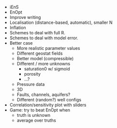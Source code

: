 - iEnS
- EnOpt
- Improve writing
- Localisation (distance-based, automatic), smaller N
- Inflation
- Schemes to deal with full R.
- Schemes to deal with model error.
- Better case
    - More realistic parameter values
    - Different geostat fields
    - Better model (compressible)
    - Different / more unknowns
        - saturation0 w/ sigmoid
        - porosity
        - ...?
    - Pressure data
    - 3D
    - Faults, channels, aquifers?
    - Different (random?) well configs
- Correlation/sensitivity plot with sliders
- Game: try to beat EnOpt when
    - truth is unknown
    - average over truths
